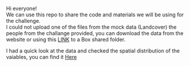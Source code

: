 Hi everyone!  
  We can use this repo to share the code and materials we will be using for the challenge.  
  I could not upload one of the files from the mock data (Landcover) the people from the challange provided, you can download the data from the website or using this [LINK](https://ucdavis.box.com/s/c3smpi8zby3qgg70scl5uyq1swl9kxag) to a Box shared folder.
  
  I had a quick look at the data and checked the spatial distribution of the vaiables, you can find it [Here](Code/DataExplortion.md)